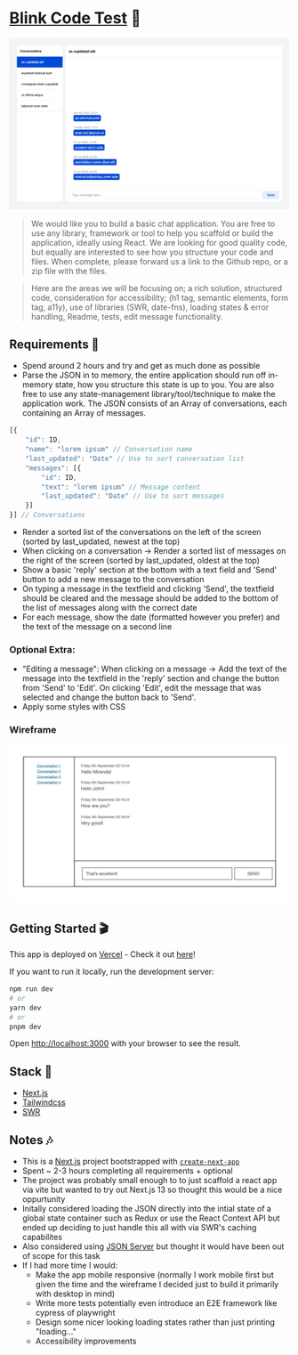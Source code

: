 # [Blink Code Test](https://blink-code-test.vercel.app/) 💬

![Screenshot](/files/screenshot.png)

> We would like you to build a basic chat application. You are free to use any library, framework or tool to help you scaffold or build the application, ideally using React. We are looking for good quality code, but equally are interested to see how you structure your code and files. When complete, please forward us a link to the Github repo, or a zip file with the files.

> Here are the areas we will be focusing on; a rich solution, structured code, consideration for accessibility; (h1 tag, semantic elements, form tag, a11y)​, use of libraries (SWR, date-fns), loading states & error handling, Readme, tests, edit message functionality.​

## Requirements 📏

- Spend around 2 hours and try and get as much done as possible
- Parse the JSON in to memory, the entire application should run off in-memory state, how you structure this state is up to you. You are also free to use any state-management library/tool/technique to make the application work. The JSON consists of an Array of conversations, each containing an Array of messages.

```js
[{
	"id": ID,
	"name": "lorem ipsum" // Conversation name
	"last_updated": "Date" // Use to sort conversation list
    "messages": [{
	    "id": ID,
		"text": "lorem ipsum" // Message content
		"last_updated": "Date" // Use to sort messages
	}]
}] // Conversations
```

- Render a sorted list of the conversations on the left of the screen (sorted by last_updated, newest at the top)
- When clicking on a conversation → Render a sorted list of messages on the right of the screen (sorted by last_updated, oldest at the top)
- Show a basic 'reply' section at the bottom with a text field and 'Send' button to add a new message to the conversation
- On typing a message in the textfield and clicking 'Send', the textfield should be cleared and the message should be added to the bottom of the list of messages along with the correct date
- For each message, show the date (formatted however you prefer) and the text of the message on a second line

### Optional Extra:

- "Editing a message": When clicking on a message → Add the text of the message into the textfield in the 'reply' section and change the button from 'Send' to 'Edit'. On clicking 'Edit', edit the message that was selected and change the button back to 'Send'.
- Apply some styles with CSS

### Wireframe

![Wireframe](/files/wireframe.jpeg)

## Getting Started 🎬

This app is deployed on [Vercel](https://vercel.com/) - Check it out [here](https://blink-code-test.vercel.app/)!

If you want to run it locally, run the development server:

```bash
npm run dev
# or
yarn dev
# or
pnpm dev
```

Open [http://localhost:3000](http://localhost:3000) with your browser to see the result.

## Stack 🍔

- [Next.js](https://nextjs.org/)
- [Tailwindcss](https://tailwindcss.com/)
- [SWR](https://swr.vercel.app/)

## Notes 🎶

- This is a [Next.js](https://nextjs.org/) project bootstrapped with [`create-next-app`](https://github.com/vercel/next.js/tree/canary/packages/create-next-app)
- Spent ~ 2-3 hours completing all requirements + optional
- The project was probably small enough to to just scaffold a react app via vite but wanted to try out Next.js 13 so thought this would be a nice oppurtunity
- Initally considered loading the JSON directly into the intial state of a global state container such as Redux or use the React Context API but ended up deciding to just handle this all with via SWR's caching capabilites
- Also considered using [JSON Server](https://github.com/typicode/json-server) but thought it would have been out of scope for this task
- If I had more time I would:
  - Make the app mobile responsive (normally I work mobile first but given the time and the wireframe I decided just to build it primarily with desktop in mind)
  - Write more tests potentially even introduce an E2E framework like cypress of playwright
  - Design some nicer looking loading states rather than just printing "loading..."
  - Accessibility improvements
